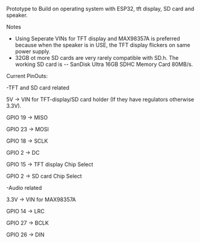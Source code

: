 Prototype to Build on operating system with ESP32, tft display, SD card and speaker.  

Notes  
- Using Seperate VINs for TFT display and MAX98357A is preferred because when the speaker is in USE, the TFT display flickers on same power supply.
- 32GB ot more SD cards are very rarely compatible with SD.h. The working SD card is -- SanDisk Ultra 16GB SDHC Memory Card 80MB/s.

Current PinOuts:

-TFT and SD card related

5V -> VIN for TFT-display/SD card holder (If they have regulators otherwise 3.3V).

GPIO 19 -> MISO

GPIO 23 -> MOSI

GPIO 18 -> SCLK

GPIO 2 -> DC

GPIO 15 -> TFT display Chip Select

GPIO 2 -> SD card Chip Select


-Audio related

3.3V -> VIN for MAX98357A

GPIO 14 -> LRC

GPIO 27 -> BCLK

GPIO 26 -> DIN
